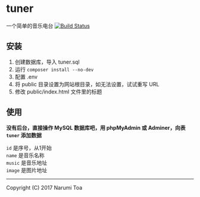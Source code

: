 # tuner

一个简单的音乐电台  [![Build Status](https://travis-ci.org/iriyasufiru/tuner.svg?branch=master)](https://travis-ci.org/iriyasufiru/tuner)  

## 安装

1. 创建数据库，导入 tuner.sql  
2. 运行 `composer install --no-dev`  
3. 配置 .env  
4. 将 public 目录设置为网站根目录，如无法设置，试试重写 URL  
5. 修改 public/index.html 文件里的标题  


## 使用

**没有后台，直接操作 MySQL 数据库吧，用 phpMyAdmin 或 Adminer，向表 `tuner` 添加数据**  

`id` 是序号，从1开始  
`name` 是音乐名称  
`music` 是音乐地址  
`image` 是图片地址  


----------

Copyright (C) 2017  Narumi Toa